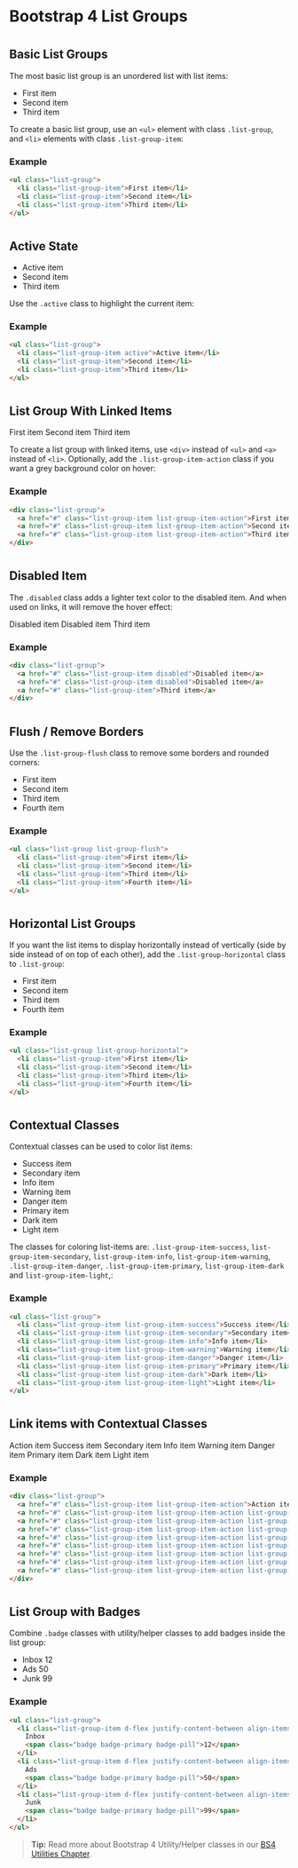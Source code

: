 Bootstrap 4 List Groups
=======================

#  

Basic List Groups
-----------------

The most basic list group is an unordered list with list items:

-   First item
-   Second item
-   Third item

To create a basic list group, use an `<ul>` element with class `.list-group`, and `<li>` elements with class `.list-group-item`:

### Example

``` html
<ul class="list-group">
  <li class="list-group-item">First item</li>
  <li class="list-group-item">Second item</li>
  <li class="list-group-item">Third item</li>
</ul>
```

#  

Active State
------------

-   Active item
-   Second item
-   Third item

Use the `.active` class to highlight the current item:

### Example

``` html
<ul class="list-group">
  <li class="list-group-item active">Active item</li>
  <li class="list-group-item">Second item</li>
  <li class="list-group-item">Third item</li>
</ul>
```

#  

#  

List Group With Linked Items
----------------------------

First item Second item Third item

To create a list group with linked items, use `<div>` instead of `<ul>` and `<a>` instead of `<li>`. Optionally, add the `.list-group-item-action` class if you want a grey background color on hover:

### Example

``` html
<div class="list-group">
  <a href="#" class="list-group-item list-group-item-action">First item</a>
  <a href="#" class="list-group-item list-group-item-action">Second item</a>
  <a href="#" class="list-group-item list-group-item-action">Third item</a>
</div>
```

#  

Disabled Item
-------------

The `.disabled` class adds a lighter text color to the disabled item. And when used on links, it will remove the hover effect:

Disabled item Disabled item Third item

### Example

``` html
<div class="list-group">
  <a href="#" class="list-group-item disabled">Disabled item</a>
  <a href="#" class="list-group-item disabled">Disabled item</a>
  <a href="#" class="list-group-item">Third item</a>
</div>
```

#  

Flush / Remove Borders
----------------------

Use the `.list-group-flush` class to remove some borders and rounded corners:

-   First item
-   Second item
-   Third item
-   Fourth item

### Example

``` html
<ul class="list-group list-group-flush">
  <li class="list-group-item">First item</li>
  <li class="list-group-item">Second item</li>
  <li class="list-group-item">Third item</li>
  <li class="list-group-item">Fourth item</li>
</ul>
```

#  

Horizontal List Groups
----------------------

If you want the list items to display horizontally instead of vertically (side by side instead of on top of each other), add the `.list-group-horizontal` class to `.list-group`:

-   First item
-   Second item
-   Third item
-   Fourth item

### Example

``` html
<ul class="list-group list-group-horizontal">
  <li class="list-group-item">First item</li>
  <li class="list-group-item">Second item</li>
  <li class="list-group-item">Third item</li>
  <li class="list-group-item">Fourth item</li>
</ul>
```

#  

Contextual Classes
------------------

Contextual classes can be used to color list items:

-   Success item
-   Secondary item
-   Info item
-   Warning item
-   Danger item
-   Primary item
-   Dark item
-   Light item

The classes for coloring list-items are: `.list-group-item-success`, `list-group-item-secondary`, `list-group-item-info`, `list-group-item-warning`, `.list-group-item-danger`, `.list-group-item-primary`, `list-group-item-dark` and `list-group-item-light`,:

### Example

``` html
<ul class="list-group">
  <li class="list-group-item list-group-item-success">Success item</li>
  <li class="list-group-item list-group-item-secondary">Secondary item</li>
  <li class="list-group-item list-group-item-info">Info item</li>
  <li class="list-group-item list-group-item-warning">Warning item</li>
  <li class="list-group-item list-group-item-danger">Danger item</li>
  <li class="list-group-item list-group-item-primary">Primary item</li>
  <li class="list-group-item list-group-item-dark">Dark item</li>
  <li class="list-group-item list-group-item-light">Light item</li>
</ul>
```

#  

Link items with Contextual Classes
----------------------------------

Action item Success item Secondary item Info item Warning item Danger item Primary item Dark item Light item

### Example

``` html
<div class="list-group">
  <a href="#" class="list-group-item list-group-item-action">Action item</a>
  <a href="#" class="list-group-item list-group-item-action list-group-item-success">Success item</a>
  <a href="#" class="list-group-item list-group-item-action list-group-item-secondary">Secondary item</a>
  <a href="#" class="list-group-item list-group-item-action list-group-item-info">Info item</a>
  <a href="#" class="list-group-item list-group-item-action list-group-item-warning">Warning item</a>
  <a href="#" class="list-group-item list-group-item-action list-group-item-danger">Danger item</a>
  <a href="#" class="list-group-item list-group-item-action list-group-item-primary">Primary item</a>
  <a href="#" class="list-group-item list-group-item-action list-group-item-dark">Dark item</a>
  <a href="#" class="list-group-item list-group-item-action list-group-item-light">Light item</a>
</div>
```

#  

List Group with Badges
----------------------

Combine `.badge` classes with utility/helper classes to add badges inside the list group:

-   Inbox 12
-   Ads 50
-   Junk 99


### Example

``` html
<ul class="list-group">
  <li class="list-group-item d-flex justify-content-between align-items-center">
    Inbox
    <span class="badge badge-primary badge-pill">12</span>
  </li>
  <li class="list-group-item d-flex justify-content-between align-items-center">
    Ads
    <span class="badge badge-primary badge-pill">50</span>
  </li>
  <li class="list-group-item d-flex justify-content-between align-items-center">
    Junk
    <span class="badge badge-primary badge-pill">99</span>
  </li>
</ul>
```

> **Tip:** Read more about Bootstrap 4 Utility/Helper classes in our [BS4 Utilities Chapter](https://www.w3schools.com/bootstrap4/bootstrap_utilities.asp).